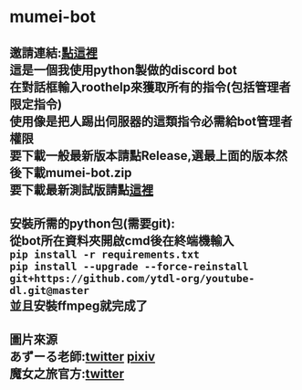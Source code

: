 # mumei-bot
邀請連結:[點這裡](https://discord.com/api/oauth2/authorize?client_id=999157840063242330&permissions=318364711936&scope=bot)    
這是一個我使用python製做的discord bot  
在對話框輸入roothelp來獲取所有的指令(包括管理者限定指令)  
使用像是把人踢出伺服器的這類指令必需給bot管理者權限  
要下載一般最新版本請點Release,選最上面的版本然後下載mumei-bot.zip  
要下載最新測試版請點[這裡](https://github.com/aishukander/mumei-bot/archive/refs/heads/main.zip)  
---------------------------------------------------------------------------------------------
安裝所需的python包(需要git):  
從bot所在資料夾開啟cmd後在終端機輸入  
```pip install -r requirements.txt```  
```pip install --upgrade --force-reinstall git+https://github.com/ytdl-org/youtube-dl.git@master```  
並且安裝ffmpeg就完成了  
---------------------------------------------------------------------------------------------  
圖片來源  
あずーる老師:[twitter](https://twitter.com/azure_0608_sub)  [pixiv](https://www.pixiv.net/users/5838770)  
魔女之旅官方:[twitter](https://twitter.com/majotabi_PR)  
---------------------------------------------------------------------------------------------  